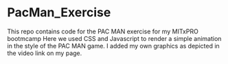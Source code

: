 # PacMan_Exercise
This repo contains code for the PAC MAN exercise for my MITxPRO bootmcamp
Here we used CSS and Javascript to render a simple animation in the style of the PAC MAN game. I added my own graphics as depicted in the video link on my page. 
